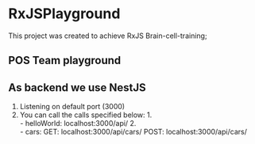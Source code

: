 # RxJSPlayground

This project was created to achieve RxJS Brain-cell-training;

## POS Team playground


## As backend we use NestJS

1.  Listening on default port (3000)
2.  You can call the calls specified below:
    1.  
        -  helloWorld:                                                                localhost:3000/api/
    2.  
        - cars: 
          GET:                                                                        localhost:3000/api/cars/
          POST:                                                                       localhost:3000/api/cars/
